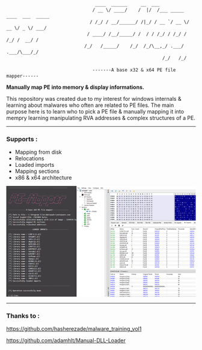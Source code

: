 ```

                                 ____  ______     __  ___                           
                                / __ \/ ____/    /  |/  /___ _____  ____  ___  _____
                               / /_/ / __/______/ /|_/ / __ `/ __ \/ __ \/ _ \/ ___/
                              / ____/ /__/_____/ /  / / /_/ / /_/ / /_/ /  __/ /    
                             /_/   /_____/    /_/  /_/\__,_/ .___/ .___/\___/_/     
                                                          /_/   /_/                 

                                -------A base x32 & x64 PE file mapper------    

```

**Manually map PE into memory & display informations.**

This repository was created due to my interest for windows internals & learning about malwares who often are related to PE files. The main purpose here is to learn who to pick a PE file & manually mapping it into mempry learning manipulating RVA addresses & complex structures of a PE.

---

### Supports :
- Mapping from disk
- Relocations
- Loaded imports
- Mapping sections
- x86 & x64 architecture

![PEMAPPER](https://github.com/Yekuuun/PE-Mapper/blob/main/assets/pe-mapper.png)

---

### Thanks to : 
https://github.com/hasherezade/malware_training_vol1

https://github.com/adamhlt/Manual-DLL-Loader


